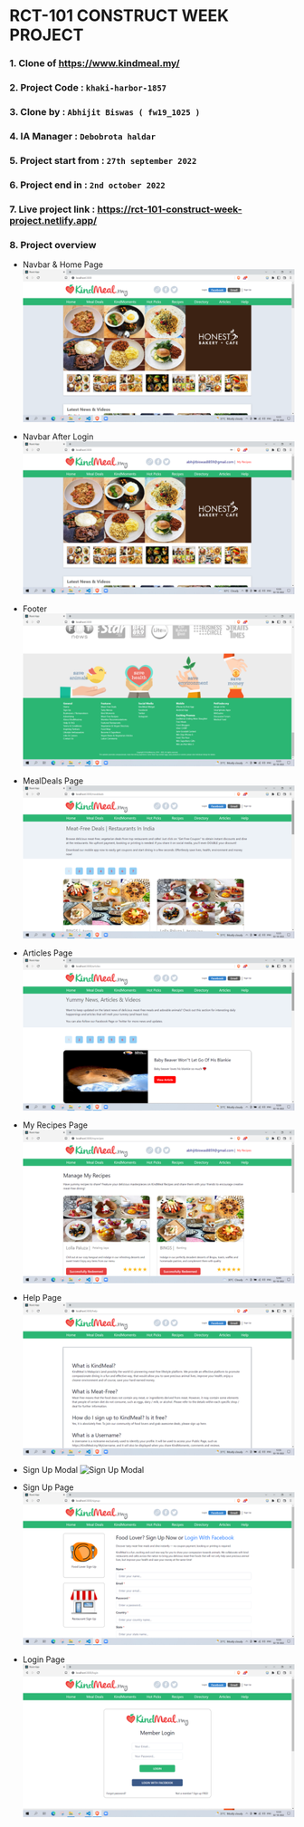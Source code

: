 # RCT-101 CONSTRUCT WEEK PROJECT

### 1. Clone of https://www.kindmeal.my/

### 2. Project Code : `khaki-harbor-1857`

### 3. Clone by : `Abhijit Biswas ( fw19_1025 )`

### 4. IA Manager : `Debobrota haldar`

### 5. Project start from : `27th september 2022`

### 6. Project end in : `2nd october 2022`

### 7. Live project link : https://rct-101-construct-week-project.netlify.app/

### 8. Project overview

- Navbar & Home Page
  ![Home Page](./assets/home.png)

- Navbar After Login ![After Login](./assets/afterlogin.png)

- Footer ![Footer](./assets/footer.png)

- MealDeals Page ![MealDeals Page](./assets/mealdeals.png)

- Articles Page ![Articles Page](./assets/articles.png)

- My Recipes Page ![My Recipes](./assets/myrecipes.png)

- Help Page ![Help Page](./assets/help.png)

- Sign Up Modal ![Sign Up Modal](../assetssignupmodal.png)

- Sign Up Page ![Sihn Up Page](./assets/signup.png)

- Login Page ![Login Page](./assets/login.png)
